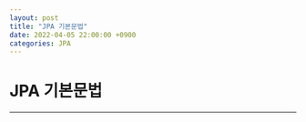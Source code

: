```yaml
---
layout: post
title: "JPA 기본문법"
date: 2022-04-05 22:00:00 +0900
categories: JPA
---
```

# JPA 기본문법
---

